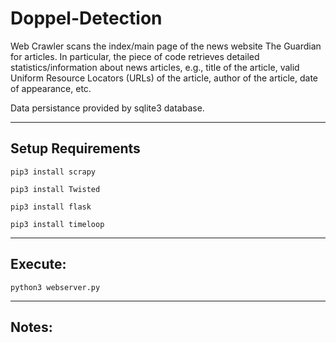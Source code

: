# Doppel-Detection

Web Crawler scans the index/main page of the news website The Guardian for articles. In particular, the piece of code retrieves detailed statistics/information about news articles, e.g., title of the article, valid Uniform Resource Locators (URLs) of the article, author of the article, date of appearance, etc.  

Data persistance provided by sqlite3 database.

---
## Setup Requirements

`pip3 install scrapy`

`pip3 install Twisted`

`pip3 install flask`

`pip3 install timeloop`

---
## Execute: 

`python3 webserver.py`

---
## Notes: 
